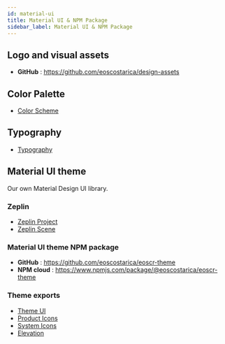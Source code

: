 ```yaml
---
id: material-ui
title: Material UI & NPM Package
sidebar_label: Material UI & NPM Package
---
```



## Logo and visual assets

- **GitHub** : https://github.com/eoscostarica/design-assets

## Color Palette

- [Color Scheme](https://github.com/eoscostarica/eoscr-mui-library/blob/master/exports/Color_Scheme.pdf)

## Typography

- [Typography](https://github.com/eoscostarica/eoscr-mui-library/blob/master/exports/Typography_Scale.pdf) 

## Material UI theme

Our own Material Design UI library.

### Zeplin
- [Zeplin Project](https://zpl.io/brZKD4L)
- [Zeplin Scene](https://scene.zeplin.io/project/5ea8f7f46cfde425751bc5ec)

### Material UI theme NPM package

- **GitHub** : https://github.com/eoscostarica/eoscr-theme
- **NPM cloud** : https://www.npmjs.com/package/@eoscostarica/eoscr-theme

### Theme exports
- [Theme UI](https://github.com/eoscostarica/eoscr-mui-library/blob/master/exports/Theme_UI.pdf)
- [Product Icons](https://github.com/eoscostarica/eoscr-mui-library/blob/master/exports/System_Icons.pdf)
- [System Icons](https://github.com/eoscostarica/eoscr-mui-library/blob/master/exports/Color_Scheme.pdf)
- [Elevation](https://github.com/eoscostarica/eoscr-mui-library/blob/master/exports/Elevation.pdf)